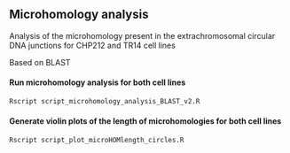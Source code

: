 ## Microhomology analysis

Analysis of the microhomology present in the extrachromosomal circular DNA junctions for CHP212 and TR14 cell lines

Based on BLAST

#### Run microhomology analysis for both cell lines

```bash
Rscript script_microhomology_analysis_BLAST_v2.R
```

#### Generate violin plots of the length of microhomologies for both cell lines

```bash
Rscript script_plot_microHOMlength_circles.R
```
